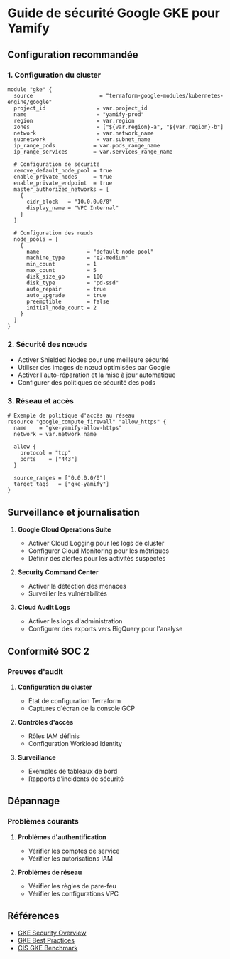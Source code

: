 # Guide de sécurité Google GKE pour Yamify

## Configuration recommandée

### 1. Configuration du cluster

```hcl
module "gke" {
  source                     = "terraform-google-modules/kubernetes-engine/google"
  project_id                = var.project_id
  name                      = "yamify-prod"
  region                    = var.region
  zones                     = ["${var.region}-a", "${var.region}-b"]
  network                   = var.network_name
  subnetwork                = var.subnet_name
  ip_range_pods            = var.pods_range_name
  ip_range_services        = var.services_range_name
  
  # Configuration de sécurité
  remove_default_node_pool = true
  enable_private_nodes     = true
  enable_private_endpoint  = true
  master_authorized_networks = [
    {
      cidr_block   = "10.0.0.0/8"
      display_name = "VPC Internal"
    }
  ]
  
  # Configuration des nœuds
  node_pools = [
    {
      name               = "default-node-pool"
      machine_type       = "e2-medium"
      min_count          = 1
      max_count          = 5
      disk_size_gb       = 100
      disk_type          = "pd-ssd"
      auto_repair        = true
      auto_upgrade       = true
      preemptible        = false
      initial_node_count = 2
    }
  ]
}
```

### 2. Sécurité des nœuds

- Activer Shielded Nodes pour une meilleure sécurité
- Utiliser des images de nœud optimisées par Google
- Activer l'auto-réparation et la mise à jour automatique
- Configurer des politiques de sécurité des pods

### 3. Réseau et accès

```hcl
# Exemple de politique d'accès au réseau
resource "google_compute_firewall" "allow_https" {
  name    = "gke-yamify-allow-https"
  network = var.network_name

  allow {
    protocol = "tcp"
    ports    = ["443"]
  }

  source_ranges = ["0.0.0.0/0"]
  target_tags   = ["gke-yamify"]
}
```

## Surveillance et journalisation

1. **Google Cloud Operations Suite**
   - Activer Cloud Logging pour les logs de cluster
   - Configurer Cloud Monitoring pour les métriques
   - Définir des alertes pour les activités suspectes

2. **Security Command Center**
   - Activer la détection des menaces
   - Surveiller les vulnérabilités

3. **Cloud Audit Logs**
   - Activer les logs d'administration
   - Configurer des exports vers BigQuery pour l'analyse

## Conformité SOC 2

### Preuves d'audit

1. **Configuration du cluster**
   - État de configuration Terraform
   - Captures d'écran de la console GCP

2. **Contrôles d'accès**
   - Rôles IAM définis
   - Configuration Workload Identity

3. **Surveillance**
   - Exemples de tableaux de bord
   - Rapports d'incidents de sécurité

## Dépannage

### Problèmes courants

1. **Problèmes d'authentification**
   - Vérifier les comptes de service
   - Vérifier les autorisations IAM

2. **Problèmes de réseau**
   - Vérifier les règles de pare-feu
   - Vérifier les configurations VPC

## Références

- [GKE Security Overview](https://cloud.google.com/kubernetes-engine/docs/concepts/security-overview)
- [GKE Best Practices](https://cloud.google.com/kubernetes-engine/docs/best-practices)
- [CIS GKE Benchmark](https://cloud.google.com/kubernetes-engine/docs/concepts/cis-benchmarks)
